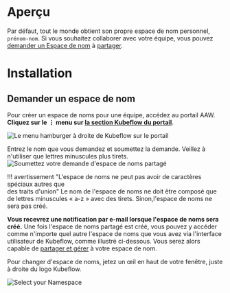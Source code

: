 # Aperçu

Par défaut, tout le monde obtient son propre espace de nom personnel,
`prénom-nom`. Si vous souhaitez collaborer avec votre équipe, vous pouvez
[demander un Espace de nom](./Demander-EspaceDeNom.md) à
[partager](Aperçu.md#share-a-namespace-in-kubeflow).

# Installation

## Demander un espace de nom

Pour créer un espace de noms pour une équipe, accédez au portail AAW. **Cliquez
sur le &#8942; menu sur
[la section Kubeflow du portail](https://analytics-platform.statcan.gc.ca/)**.

![Le menu hamburger à droite de Kubeflow sur le portail](../images/KubeflowNamespace.PNG)

Entrez le nom que vous demandez et soumettez la demande. Veillez à n'utiliser
que lettres minuscules plus tirets.
![Soumettez votre demande d'espace de noms partagé](../images/KubeflowNamespace2.png)

<!--prettier-ignore-->
!!! avertissement "L'espace de noms ne peut pas avoir de caractères spéciaux autres que    
    des traits d'union"
    Le nom de l'espace de noms ne doit être composé que de lettres minuscules « a-z » avec des tirets. Sinon,l'espace de noms ne sera pas créé.

**Vous recevrez une notification par e-mail lorsque l'espace de noms sera
créé.** Une fois l'espace de noms partagé est créé, vous pouvez y accéder comme
n'importe quel autre l'espace de noms que vous avez via l'interface utilisateur
de Kubeflow, comme illustré ci-dessous. Vous serez alors capable de
[partager et gérer](Aperçu.md#share-a-namespace-in-kubeflow) à votre espace de
nom.

Pour changer d'espace de noms, jetez un œil en haut de votre fenêtre, juste à
droite du logo Kubeflow.

![Select your Namespace](../images/kubeflow_manage_contributors.png)
